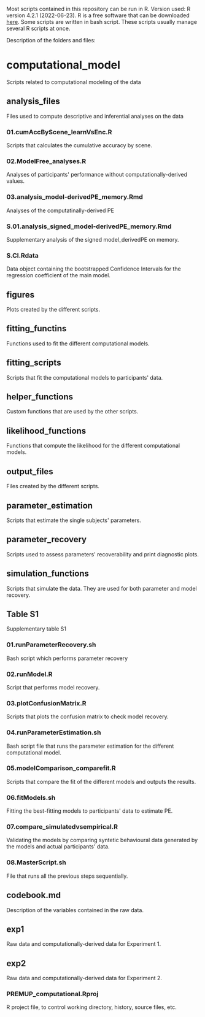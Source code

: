Most scripts contained in this repository can be run in R. 
Version used: R version 4.2.1 (2022-06-23).
R is a free software that can be downloaded [here](https://cran.r-project.org/). 
Some scripts are written in bash script. These scripts usually manage several R scripts at once. 

Description of the folders and files:
# computational_model
Scripts related to computational modeling of the data
## analysis_files
Files used to compute descriptive and inferential analyses on the data
### 01.cumAccByScene_learnVsEnc.R
Scripts that calculates the cumulative accuracy by scene.
### 02.ModelFree_analyses.R
Analyses of participants' performance without computationally-derived values. 
### 03.analysis_model-derivedPE_memory.Rmd
Analyses of the computatinally-derived PE
### S.01.analysis_signed_model-derivedPE_memory.Rmd
Supplementary analysis of the signed model_derivedPE on memory. 
### S.CI.Rdata
Data object containing the bootstrapped Confidence Intervals for the regression coefficient of the main model. 
## figures
Plots created by the different scripts. 
## fitting_functins
Functions used to fit the different computational models. 
## fitting_scripts
Scripts that fit the computational models to participants' data. 
## helper_functions
Custom functions that are used by the other scripts. 
## likelihood_functions
Functions that compute the likelihood for the different computational models. 
## output_files
Files created by the different scripts. 
## parameter_estimation
Scripts that estimate the single subjects' parameters. 
## parameter_recovery
Scripts used to assess parameters' recoverability and print diagnostic plots. 
## simulation_functions
Scripts that simulate the data. They are used for both parameter and model recovery. 
## Table S1
Supplementary table S1
### 01.runParameterRecovery.sh
Bash script which performs parameter recovery
### 02.runModel.R
Script that performs model recovery. 
### 03.plotConfusionMatrix.R
Scripts that plots the confusion matrix to check model recovery. 
### 04.runParameterEstimation.sh
Bash script file that runs the parameter estimation for the different computational model. 
### 05.modelComparison_comparefit.R
Scripts that compare the fit of the different models and outputs the results.
### 06.fitModels.sh
Fitting the best-fitting models to participants' data to estimate PE. 
### 07.compare_simulatedvsempirical.R
Validating the models by comparing syntetic behavioural data generated by the models and actual participants' data. 
### 08.MasterScript.sh
File that runs all the previous steps sequentially. 
## codebook.md
Description of the variables contained in the raw data. 
## exp1
Raw data and computationally-derived data for Experiment 1. 
## exp2
Raw data and computationally-derived data for Experiment 2. 
### PREMUP_computational.Rproj
R project file, to control working directory, history, source files, etc. 



